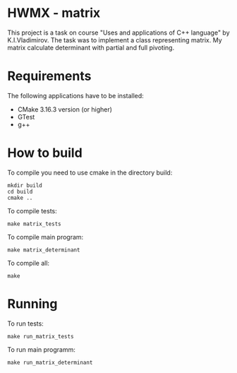 HWMX - matrix
===
This project is a task on course "Uses and applications of C++ language" by K.I.Vladimirov. The task was to implement a class representing matrix.
My matrix calculate determinant with partial and full pivoting.

Requirements
===
The following applications have to be installed:
- CMake 3.16.3 version (or higher)
- GTest
- g++

How to build
===
To compile you need to use сmake in the directory build:
```
mkdir build
cd build
сmake ..
```
To compile tests:
```
make matrix_tests
```
To compile main program:
```
make matrix_determinant
```
To compile all:
```
make
```

Running
===
To run tests:
```
make run_matrix_tests
```

To run main programm:
```
make run_matrix_determinant
```
